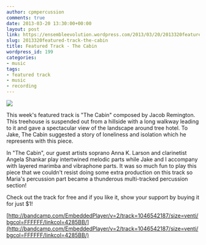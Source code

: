 ```yaml
---
author: cpmpercussion
comments: true
date: 2013-03-20 13:30:00+00:00
layout: post
link: https://ensembleevolution.wordpress.com/2013/03/20/2013320featured-track-the-cabin/
slug: 2013320featured-track-the-cabin
title: Featured Track - The Cabin
wordpress_id: 199
categories:
- music
tags:
- featured track
- music
- recording
---
```


![](https://ensembleevolution.files.wordpress.com/2013/03/4a1dd-the_cabin-interior.jpg)
  



This week's featured track is "The Cabin" composed by Jacob Remington. This treehouse is suspended out from a hillside with a long walkway leading to it and gave a spectacular view of the landscape around tree hotel. To Jake, The Cabin suggested a story of loneliness and isolation which he represents with this piece. 

In "The Cabin", our guest artists soprano Anna K. Larson and clarinetist Angela Shankar play intertwined melodic parts while Jake and I accompany with layered marimba and vibraphone parts. It was so much fun to play this piece that we couldn't resist doing some extra production on this track so Maria's percussion part became a thunderous multi-tracked percussion section!

Check out the track for free and if you like it, show your support by buying it for just $1!


 
   [http://bandcamp.com/EmbeddedPlayer/v=2/track=1046542187/size=venti/bgcol=FFFFFF/linkcol=4285BB/](http://bandcamp.com/EmbeddedPlayer/v=2/track=1046542187/size=venti/bgcol=FFFFFF/linkcol=4285BB/)

